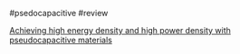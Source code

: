 #psedocapacitive
#review 

[Achieving high energy density and high power density with pseudocapacitive materials](https://www.nature.com/articles/s41578-019-0142-z)